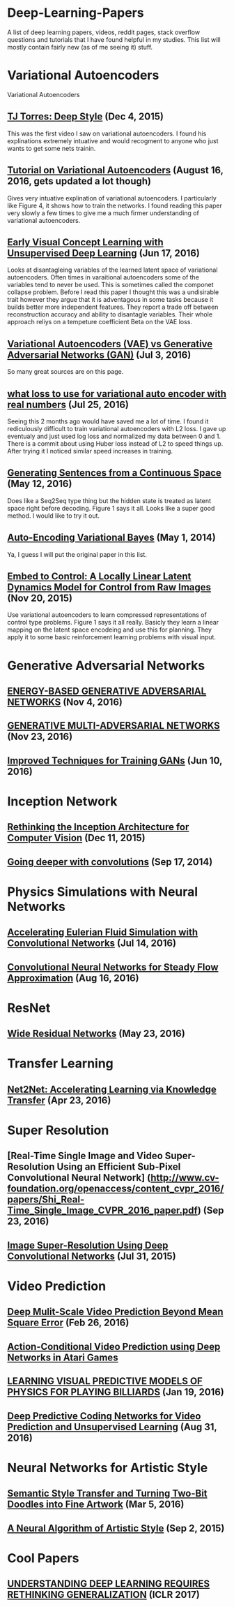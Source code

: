 # Deep-Learning-Papers
A list of deep learning papers, videos, reddit pages, stack overflow questions  and tutorials that I have found helpful in my studies. This list will mostly contain fairly new (as of me seeing it) stuff.

# Variational Autoencoders
Variational Autoencoders

## [TJ Torres: Deep Style](https://www.youtube.com/watch?v=-_4YbiJKmV8) (Dec 4, 2015)

This was the first video I saw on variational autoencoders. I found his explinations extremely intuative and would recogment to anyone who just wants to get some nets trainin.

## [Tutorial on Variational Autoencoders](https://arxiv.org/pdf/1606.05908v2.pdf) (August 16, 2016, gets updated a lot though)

Gives very intuative explination of variational autoencoders. I particularly like Figure 4, it shows how to train the networks. I found reading this paper very slowly a few times to give me a much firmer understanding of variational autoencoders.

## [Early Visual Concept Learning with Unsupervised Deep Learning](http://arxiv.org/pdf/1606.05579v1.pdf) (Jun 17, 2016)

Looks at disantagleing variables of the learned latent space of variational autoencoders. Often times in varaitional autoencoders some of the variables tend to never be used. This is sometimes called the componet collapse problem. Before I read this paper I thought this was a undisirable trait however they argue that it is adventagous in some tasks because it builds better more independent features. They report a trade off between reconstruction accuracy and ability to disantagle variables. Their whole approach reliys on a tempeture coefficient Beta on the VAE loss.

## [Variational Autoencoders (VAE) vs Generative Adversarial Networks (GAN)](https://www.reddit.com/r/MachineLearning/comments/4r3pjy/variational_autoencoders_vae_vs_generative/) (Jul 3, 2016)

So many great sources are on this page.

## [what loss to use for variational auto encoder with real numbers](https://www.reddit.com/r/MachineLearning/comments/4ujr2s/what_loss_to_use_for_variational_auto_encoder/) (Jul 25, 2016)

Seeing this 2 months ago would have saved me a lot of time. I found it rediculously difficult to train variational autoencoders with L2 loss. I gave up eventualy and just used log loss and normalized my data between 0 and 1. There is a commit about using Huber loss instead of L2 to speed things up. After trying it I noticed similar speed increases in training.

## [Generating Sentences from a Continuous Space](https://arxiv.org/pdf/1511.06349.pdf) (May 12, 2016)

Does like a Seq2Seq type thing but the hidden state is treated as latent space right before decoding. Figure 1 says it all. Looks like a super good method. I would like to try it out.

## [Auto-Encoding Variational Bayes](http://arxiv.org/pdf/1312.6114.pdf) (May 1, 2014)

Ya, I guess I will put the original paper in this list.

## [Embed to Control: A Locally Linear Latent Dynamics Model for Control from Raw Images](https://arxiv.org/pdf/1506.07365v3.pdf) (Nov 20, 2015)

Use variational autoencoders to learn compressed representations of control type problems. Figure 1 says it all really. Basicly they learn a linear mapping on the latent space encodeing and use this for planning. They apply it to some basic reinforcement learning problems with visual input.

# Generative Adversarial Networks

## [ENERGY-BASED GENERATIVE ADVERSARIAL NETWORKS](https://arxiv.org/pdf/1609.03126.pdf) (Nov 4, 2016)

## [GENERATIVE MULTI-ADVERSARIAL NETWORKS](https://arxiv.org/pdf/1611.01673v2.pdf) (Nov 23, 2016)

## [Improved Techniques for Training GANs](https://arxiv.org/pdf/1606.03498v1.pdf) (Jun 10, 2016)

# Inception Network

## [Rethinking the Inception Architecture for Computer Vision](https://arxiv.org/abs/1512.00567) (Dec 11, 2015)

## [Going deeper with convolutions](https://arxiv.org/pdf/1409.4842v1.pdf) (Sep 17, 2014)

# Physics Simulations with Neural Networks

## [Accelerating Eulerian Fluid Simulation with Convolutional Networks](https://arxiv.org/pdf/1607.03597v2.pdf) (Jul 14, 2016)

## [Convolutional Neural Networks for Steady Flow Approximation](http://delivery.acm.org/10.1145/2940000/2939738/p481-guo.pdf?ip=159.16.89.60&id=2939738&acc=ACTIVE%20SERVICE&key=6F4CCF05E2930152.3A406A232738A87B.4D4702B0C3E38B35.4D4702B0C3E38B35&CFID=669259551&CFTOKEN=29446944&__acm__=1474220024_73e2d939e30a8b3f8dfcbace50676e17) (Aug 16, 2016)

# ResNet

## [Wide Residual Networks](https://arxiv.org/pdf/1605.07146v1.pdf) (May 23, 2016)

# Transfer Learning

## [Net2Net: Accelerating Learning via Knowledge Transfer](https://arxiv.org/abs/1511.05641) (Apr 23, 2016)

# Super Resolution

## [Real-Time Single Image and Video Super-Resolution Using an Efficient Sub-Pixel Convolutional Neural Network] (http://www.cv-foundation.org/openaccess/content_cvpr_2016/papers/Shi_Real-Time_Single_Image_CVPR_2016_paper.pdf) (Sep 23, 2016)

## [Image Super-Resolution Using Deep Convolutional Networks](https://arxiv.org/pdf/1501.00092.pdf) (Jul 31, 2015)

# Video Prediction

## [Deep Mulit-Scale Video Prediction Beyond Mean Square Error](https://arxiv.org/pdf/1511.05440v6.pdf) (Feb 26, 2016)

## [Action-Conditional Video Prediction using Deep Networks in Atari Games](http://web.eecs.umich.edu/~baveja/Papers/NIPS2015.pdf)

## [LEARNING VISUAL PREDICTIVE MODELS OF PHYSICS FOR PLAYING BILLIARDS](https://arxiv.org/pdf/1511.07404.pdf) (Jan 19, 2016)

## [Deep Predictive Coding Networks for Video Prediction and Unsupervised Learning](https://arxiv.org/pdf/1605.08104.pdf) (Aug 31, 2016)

# Neural Networks for Artistic Style

## [Semantic Style Transfer and Turning Two-Bit Doodles into Fine Artwork](https://arxiv.org/pdf/1603.01768v1.pdf) (Mar 5, 2016)

## [A Neural Algorithm of Artistic Style](https://arxiv.org/pdf/1508.06576.pdf) (Sep 2, 2015)

# Cool Papers

## [UNDERSTANDING DEEP LEARNING REQUIRES RETHINKING GENERALIZATION](https://openreview.net/pdf?id=Sy8gdB9xx) (ICLR 2017)



